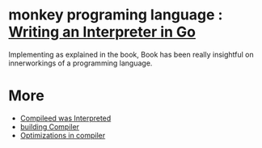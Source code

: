 # monkey programing language : [Writing an Interpreter in Go](https://interpreterbook.com/)

Implementing as explained in the book, Book has been really insightful on innerworkings of a programming language.


# More 
 - [Compileed was Interpreted](https://www.youtube.com/watch?v=I1f45REi3k4)
 - [building Compiler](https://www.youtube.com/watch?v=-E2tu3MqR24)
 - [Optimizations in compiler](https://www.youtube.com/watch?v=ulJm7_aTiQM)

